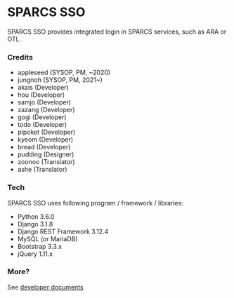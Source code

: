 # SPARCS SSO

SPARCS SSO provides integrated login in SPARCS services, such as ARA or OTL.

### Credits
* appleseed (SYSOP, PM, ~2020)
* jungnoh (SYSOP, PM, 2021~)
* akais (Developer)
* hou (Developer)
* samjo (Developer)
* zazang (Developer)
* gogi (Developer)
* todo (Developer)
* pipoket (Developer)
* kyeom (Developer)
* bread (Developer)
* pudding (Designer)
* zoonoo (Translator)
* ashe (Translator)


### Tech

SPARCS SSO uses following program / framework / libraries:
* Python 3.6.0
* Django 3.1.8
* Django REST Framework 3.12.4
* MySQL (or MariaDB)
* Bootstrap 3.3.x
* jQuery 1.11.x


### More?
See [developer documents](https://wiki.sparcs.org/w/index.php/SPARCS_SSO)

